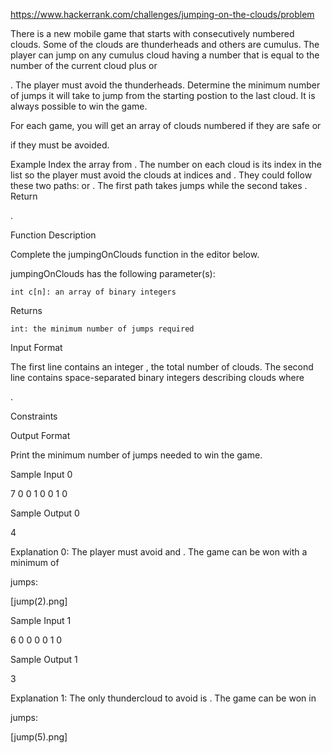 https://www.hackerrank.com/challenges/jumping-on-the-clouds/problem

There is a new mobile game that starts with consecutively numbered clouds. Some of the clouds are thunderheads and others are cumulus. The player can jump on any cumulus cloud having a number that is equal to the number of the current cloud plus or

. The player must avoid the thunderheads. Determine the minimum number of jumps it will take to jump from the starting postion to the last cloud. It is always possible to win the game.

For each game, you will get an array of clouds numbered
if they are safe or

if they must be avoided.

Example
Index the array from . The number on each cloud is its index in the list so the player must avoid the clouds at indices and . They could follow these two paths: or . The first path takes jumps while the second takes . Return

.

Function Description

Complete the jumpingOnClouds function in the editor below.

jumpingOnClouds has the following parameter(s):

    int c[n]: an array of binary integers

Returns

    int: the minimum number of jumps required

Input Format

The first line contains an integer
, the total number of clouds. The second line contains space-separated binary integers describing clouds where

.

Constraints

Output Format

Print the minimum number of jumps needed to win the game.

Sample Input 0

7
0 0 1 0 0 1 0

Sample Output 0

4

Explanation 0:
The player must avoid
and . The game can be won with a minimum of

jumps:

[jump(2).png]

Sample Input 1

6
0 0 0 0 1 0

Sample Output 1

3

Explanation 1:
The only thundercloud to avoid is
. The game can be won in

jumps:

[jump(5).png] 